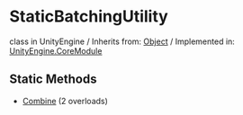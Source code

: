 # StaticBatchingUtility
class in UnityEngine
 / Inherits from: <a href="https://docs.unity3d.com/6000.0/Documentation/ScriptReference/Object.html">Object</a> / Implemented in: <a href="https://docs.unity3d.com/6000.0/Documentation/ScriptReference/UnityEngine.CoreModule.html">UnityEngine.CoreModule</a>

## Static Methods
- <a href="https://docs.unity3d.com/6000.0/Documentation/ScriptReference/StaticBatchingUtility.Combine.html">Combine</a> (2 overloads)
